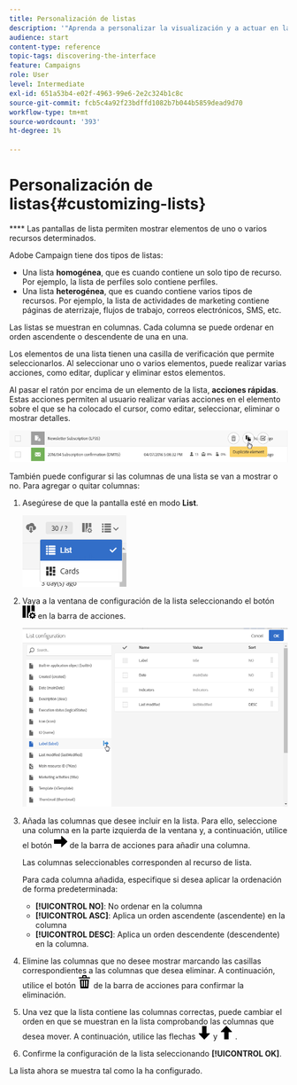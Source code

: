 ```yaml
---
title: Personalización de listas
description: '"Aprenda a personalizar la visualización y a actuar en las pantallas de lista en Adobe Campaign Standard:clasificación, filtrado, eliminación o duplicación de elementos. Las pantallas de listas muestran los elementos de uno o varios recursos determinados."'
audience: start
content-type: reference
topic-tags: discovering-the-interface
feature: Campaigns
role: User
level: Intermediate
exl-id: 651a53b4-e02f-4963-99e6-2e2c324b1c8c
source-git-commit: fcb5c4a92f23bdffd1082b7b044b5859dead9d70
workflow-type: tm+mt
source-wordcount: '393'
ht-degree: 1%

---
```


# Personalización de listas{#customizing-lists}

**** Las pantallas de lista permiten mostrar elementos de uno o varios recursos determinados.

Adobe Campaign tiene dos tipos de listas:

* Una lista **homogénea**, que es cuando contiene un solo tipo de recurso. Por ejemplo, la lista de perfiles solo contiene perfiles.
* Una lista **heterogénea**, que es cuando contiene varios tipos de recursos. Por ejemplo, la lista de actividades de marketing contiene páginas de aterrizaje, flujos de trabajo, correos electrónicos, SMS, etc.

Las listas se muestran en columnas. Cada columna se puede ordenar en orden ascendente o descendente de una en una.

Los elementos de una lista tienen una casilla de verificación que permite seleccionarlos. Al seleccionar uno o varios elementos, puede realizar varias acciones, como editar, duplicar y eliminar estos elementos.

Al pasar el ratón por encima de un elemento de la lista, **acciones rápidas**. Estas acciones permiten al usuario realizar varias acciones en el elemento sobre el que se ha colocado el cursor, como editar, seleccionar, eliminar o mostrar detalles.

![](assets/overview_list_quickactions.png)

También puede configurar si las columnas de una lista se van a mostrar o no. Para agregar o quitar columnas:

1. Asegúrese de que la pantalla esté en modo **List**.

   ![](assets/export_list_mode_switch.png)

1. Vaya a la ventana de configuración de la lista seleccionando el botón ![](assets/columnsettings.png) en la barra de acciones.

   ![](assets/list_configuration1.png)

1. Añada las columnas que desee incluir en la lista. Para ello, seleccione una columna en la parte izquierda de la ventana y, a continuación, utilice el botón ![](assets/arrowright.png) de la barra de acciones para añadir una columna.

   Las columnas seleccionables corresponden al recurso de lista.

   Para cada columna añadida, especifique si desea aplicar la ordenación de forma predeterminada:

   * **[!UICONTROL NO]**: No ordenar en la columna
   * **[!UICONTROL ASC]**: Aplica un orden ascendente (ascendente) en la columna
   * **[!UICONTROL DESC]**: Aplica un orden descendente (descendente) en la columna.

1. Elimine las columnas que no desee mostrar marcando las casillas correspondientes a las columnas que desea eliminar. A continuación, utilice el botón ![](assets/delete.png) de la barra de acciones para confirmar la eliminación.
1. Una vez que la lista contiene las columnas correctas, puede cambiar el orden en que se muestran en la lista comprobando las columnas que desea mover. A continuación, utilice las flechas ![](assets/arrowdown.png) y ![](assets/arrowup.png) .
1. Confirme la configuración de la lista seleccionando **[!UICONTROL OK]**.

La lista ahora se muestra tal como la ha configurado.
